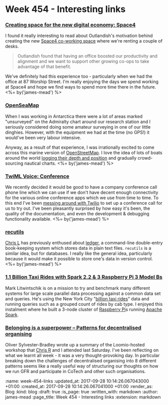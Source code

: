 Week 454 - Interesting links
============================

### [Creating space for the new digital economy: Space4](https://outlandish.com/blog/creating-space-for-the-new-digital-economy-space4/)

I found it really interesting to read about Outlandish's motivation behind creating the new [Space4 co-working space](http://space4.tech/) where we're renting a couple of desks.

> Outlandish found that having an office boosted our productivity and alignment and we want to support other growing co-ops to take advantage of that benefit.

We've definitely had this experience too - particularly when we had the office at 87 Worship Street. I'm really enjoying the days we spend working at Space4 and hope we find ways to spend more time there in the future. <%= by('james-mead') %>

### [OpenSeaMap](http://www.openseamap.org/?L=1)

When I was working in Antarctica there were a lot of areas marked "unsurveyed" on the Admiralty chart around our research station and I seriously considered doing some amateur surveying in one of our little dinghies. However, with the equipment we had at the time (no GPS!) it would've been very labour intensive.

Anyway, as a result of that experience, I was irrationally excited to come across this marine version of [OpenStreetMap](http://www.openstreetmap.org/). I love the idea of lots of boats around the world [logging their depth and position](http://depth.openseamap.org/) and gradually crowd-sourcing nautical charts. <%= by('james-mead') %>


### [TwiML Voice: Conference](https://www.twilio.com/docs/api/twiml/conference)

We recently decided it would be good to have a company conference call phone line which we can use if we don't have decent enough connectivity for the various online conference apps which we use from time to time. To this end I've been [messing around with Twilio](https://github.com/freerange/site/blob/1a95d1463f7db558deba9baf38d079dcd67c6c2f/app/controllers/twilio/conferences_controller.rb) to set up a conference call for us to try out. I've been pleasantly surprised by how easy it's been, the quality of the documentation, and even the development & debugging functionality available. <%= by('james-mead') %>


### [recutils](https://www.gnu.org/software/recutils/)

[Chris L](/chris-lowis) has previously enthused about [ledger](http://ledger-cli.org/), a command-line double-entry book-keeping system which stores data in plain text files. `recutils` is a similar idea, but for databases. I really like the general idea, particularly because it would make it possible to store one's data in version control. <%= by('james-mead') %>

### [1.1 Billion Taxi Rides with Spark 2.2 & 3 Raspberry Pi 3 Model Bs](http://tech.marksblogg.com/billion-nyc-taxi-rides-spark-raspberry-pi.html)

Mark Litwintschik is on a mission to try and benchmark many different systems for large scale parallel data processing against a common data set and queries. He's using the New York City "[billion taxi rides](http://www.nyc.gov/html/tlc/html/about/trip_record_data.shtml)" data and running queries such as a grouped count of rides by cab type. I enjoyed this instalment where he built a 3-node cluster of [Raspberry Pi](https://www.raspberrypi.org/)s running [Apache Spark](https://spark.apache.org/).

### [Belonging is a superpower – Patterns for decentralised organising](https://open.coop/2017/09/25/belonging-superpower-patterns-decentralised-organising/)

Oliver Sylvester-Bradley wrote up a summary of the Loomio-hosted workshop that [Chris R](/chris-roos) and I attended last Saturday. I've been reflecting on what we learnt all week - it was a very thought-provoking day. In particular breaking down the challenges of decentralised organising into 8 different patterns seems like a really useful way of structuring our thoughts on how we run GFR and participate in CoTech and other such organisations.

:name: week-454-links
:updated_at: 2017-09-28 10:14:26.067043000 +01:00
:created_at: 2017-09-28 10:14:26.067041000 +01:00
:render_as: Blog
:kind: blog
:draft: true
:is_page: true
:written_with: markdown
:author: james-mead
:page_title: Week 454 - Interesting links
:extension: markdown
